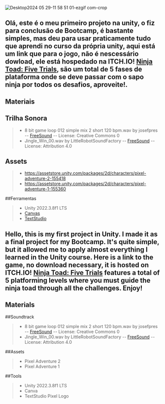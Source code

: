 ![Desktop2024 05 29-11 58 51 01-ezgif com-crop](https://github.com/Buzepool/LamiaJumper/assets/94470731/a15244ef-c7c4-4573-b40c-6dbf21ac19fe)

## Olá, este é o meu primeiro projeto na unity, o fiz para conclusão de Bootcamp, é bastante simples, mas deu para usar praticamente tudo que aprendi no curso da própria unity, aqui está um link que para o jogo, não é nescessário dowload, ele está hospedado na ITCH.IO! [Ninja Toad: Five Trials](https://buzepool.itch.io/ninja-toad-five-trials), são um total de 5 fases de plataforma onde se deve passar com o sapo ninja por todos os desafios, aproveite!.

## Materiais

## Trilha Sonora
>+ 8 bit game loop 012  simple mix 2 short 120 bpm.wav by josefpres -- [FreeSound](https://freesound.org/s/658334/) -- License: Creative Commons 0
>+ Jingle_Win_00.wav by LittleRobotSoundFactory -- [FreeSound](https://freesound.org/s/270528/) -- License: Attribution 4.0

## Assets

>+ https://assetstore.unity.com/packages/2d/characters/pixel-adventure-2-155418
>+ https://assetstore.unity.com/packages/2d/characters/pixel-adventure-1-155360
>
##Ferramentas 

>+ Unity 2022.3.8f1 LTS
>+ [Canvas](https://www.canva.com)
>+ [TextStudio](https://pt.textstudio.com/logo/41/pixel)
>
## Hello, this is my first project in Unity. I made it as a final project for my Bootcamp. It's quite simple, but it allowed me to apply almost everything I learned in the Unity course. Here is a link to the game, no download necessary, it is hosted on ITCH.IO! [Ninja Toad: Five Trials](https://buzepool.itch.io/ninja-toad-five-trials) features a total of 5 platforming levels where you must guide the ninja toad through all the challenges. Enjoy!


## Materials

##Soundtrack

>+ 8 bit game loop 012 simple mix 2 short 120 bpm.wav by josefpres -- [FreeSound](https://freesound.org/s/658334/)  -- License: Creative Commons 0
>+ Jingle_Win_00.wav by LittleRobotSoundFactory -- [FreeSound](https://freesound.org/s/270528/) -- License: Attribution 4.0

##Assets
>+ Pixel Adventure 2
>+ Pixel Adventure 1

##Tools
>+ Unity 2022.3.8f1 LTS
>+ Canva
>+ TextStudio Pixel Logo
